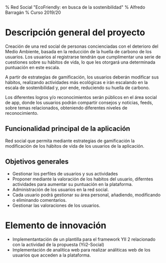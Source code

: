 % Red Social "EcoFriendly: en busca de la sostenibilidad"
% Alfredo Barragán
% Curso 2019/20

# Descripción general del proyecto


Creación de una red social de personas concienciadas con el deterioro del Medio Ambiente, basada en la reducción de la huella de carbono de los usuarios. Los usuarios al registrarse tendrán que cumplimentar una serie de cuestiones sobre su hábitos de vida, lo que les otorgará una  determinada puntuación en este escala.

 A partir de estrategias de gamificación, los usuarios deberán modificar sus hábitos, realizando actividades más ecológicas e irán escalando en la escala de sostenibilidad y, por ende, reduciendo su huella de carbono. 


Los diferentes logros y/o reconocimientos  serán públicos en el área social de app, donde los usuarios podrán compartir consejos y noticias, feeds, sobre temas relacionados, obteniendo diferentes niveles de reconocimiento.

## Funcionalidad principal de la aplicación

Red social que permita mediante estrategias de gamificación la modificación de los hábitos de vida de los usuarios de la aplicación.

## Objetivos generales
* Gestionar los perfiles de usuarios y sus actividades
* Proponer mediante la valoración de los habitos del usuario, diferntes actividades para aumentar su puntuación en la plataforma.
* Administración de los usuarios en la red social.
*  Cada usuario podrá gestionar su área personal, añadiendo, modificando o eliminando comentarios.
*  Gestionar las valoraciones de los usuarios.


# Elemento de innovación

* Implementantación de un plantilla para el framework YII 2 relacionado con la actividad de la propuesta (Yii2-Social)
* Implementación de analitica web para realizar análiticas web de los usuarios que acceden a la plataforma.

  
